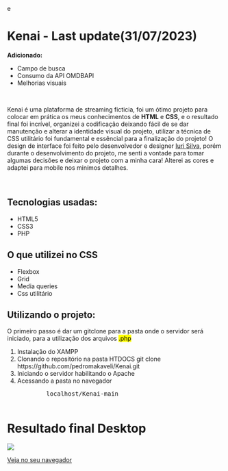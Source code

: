 e<h1>Kenai - Last update(31/07/2023)</h1>
<p><b>Adicionado:</b></p>
<ul>
  <li>Campo de busca</li>
  <li>Consumo da API OMDBAPI</li>
  <li>Melhorias visuais</li>
</ul>
<br />

<p>Kenai é uma plataforma de streaming ficticia, foi um ótimo projeto para colocar em prática os meus conhecimentos de <strong>HTML</strong> e <strong>CSS</strong>, e o resultado final foi incrível, organizei a codificação deixando fácil de se dar manutenção e alterar a identidade visual do projeto, utilizar a técnica de CSS utilitário foi fundamental e essêncial para a finalização do projeto! O design de interface foi feito pelo desenvolvedor e designer <a target="blank" href="#">Iuri Silva</a>, porém durante o desenvolvimento do projeto, me senti a vontade para tomar algumas decisões e deixar o projeto com a minha cara! Alterei as cores e adaptei para mobile nos minímos detalhes. </p>

<br>

<h2>Tecnologias usadas: </h2>

<ul>
  <li>HTML5</li>
  <li>CSS3</li>
  <li>PHP</li>
</ul>

<h2>O que utilizei no CSS</h2>

<ul>
  <li>Flexbox</li>
  <li>Grid</li>
  <li>Media queries</li>
  <li>Css utilitário</li>
</ul>

<h2>Utilizando o projeto:</h2>
<p>O primeiro passo é dar um gitclone para a pasta onde o servidor será iniciado, para a utilização dos arquivos <mark>.php</mark></p>

<ol>
  <li>Instalação do XAMPP</li>
  <li>Clonando o repositório na pasta HTDOCS
      git clone https://github.com/pedromakaveli/Kenai.git
  </li>
  <li>Iniciando o servidor habilitando o Apache</li>
  <li>
    Acessando a pasta no navegador
    <pre>
        localhost/Kenai-main
    </pre>
  </li>
</ol>

# Resultado final Desktop

<img src="https://i.ibb.co/4TcDHzH/Screenshot-20230731-111725.png"/>

<a target="blank" href="https://kenai-xi.vercel.app/principal/index.html">Veja no seu navegador</a>
